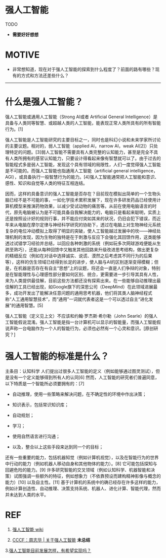 # 强人工智能

TODO

* **需要好好想想**



# MOTIVE

* 非常想知道，现在对于强人工智能的探索到什么程度了？前面的路有哪些？现有的方式和方法还差些什么？





* * *





# 什么是强人工智能？


强人工智能或通用人工智能（Strong AI或者 Artificial General Intelligence）是具备与人类同等智慧、或超越人类的人工智能，能表现正常人类所具有的所有智能行为。[1]

强人工智能是人工智能研究的主要目标之一，同时也是科幻小说和未来学家所讨论的主要议题。相对的，弱人工智能（applied AI，narrow AI，weak AI[2]）只处理特定的问题。[3]弱人工智能不需要具有人类完整的认知能力，甚至是完全不具有人类所拥有的感官认知能力，只要设计得看起来像有智慧就可以了。由于过去的智能程式多是弱人工智能，发现这个具有领域的局限性，人们一度觉得强人工智能是不可能的。而强人工智能也指通用人工智能（artificial general intelligence，AGI），或具备执行一般智慧行为的能力。[4]强人工智能通常把人工智能和意识、感性、知识和自觉等人类的特征互相连结。

因而，这样的具备意识的强人工智能是否存在？目前现在模拟出简单的一个生物头脑已经不是不可能的事，一如化学技术累积发展下，现在许多研发药品已经使用计算机模型来推演药物效果，以减少受试动物的痛苦等。从前在使用电脑语言的时代，原先电脑被认为是不可能具备自我解决能力的，电脑只是看起来聪明，实质上还是按照设计好的规则行事，并不能应付突如其来的状况，仍旧会犯下错误，而近年来从电脑在摩尔定律与神经科学研究的协助下，透过在电脑上对生物神经元系统复杂的电位冲动模拟上取得了明显的突破，使人工智能越过发展中的坎——神经处理机制的发现，因为生物的独特是在于刺激与反应下会强化其回馈作用，这类能够透过试错学习经验并总结，以回应各种刺激的系统（例如玩多次网球游戏便能从生疏至熟巧），还能从每种回馈中又触发其他回路来升级改进思考结构，做出更复杂的精细反应（例如在对话中选择诚实、说谎、漠然之后考虑其不同行为的后果等），这样的仿生领域已经得到长足的进步，使人脑与AI的区别逐渐变得模糊；但是，在机器是否存在有自主“思想”上的议题，将还会一直是人们争辩的对象，特别是在智能理性与心理感性部分要如何区别、统合，更需要进一步引导其具有人性，来为人类提供最佳解，目前这些方法都还没有探索出来。在一些能够自动推理出最佳解的工具已经出现，如Google旗下的深思公司（DeepMind）在此领域进展最多，成功开发出了能解决任意问题的通用思考机器，他们将其类人脑神经程式称“人工通用智慧技术”，而“通用”一词就代表者这是一个可以透过自主“进化发展”的通用智慧。[5]

强人工智能（定义见上文）不应该和约翰·罗杰斯·希尔勒（John Searle）的强人工智能假说混淆。强人工智能是指一台计算机可以显示的智能量，而强人工智能假说声称一台电脑作为一个人的智能行为，必须也必然有一个心灵和意识。[原创研究？]


# 强人工智能的标准是什么？


主条目：认知科学
人们提出过很多人工智能的定义（例如能够通过图灵测试），但是没有一个定义能够得到所有人的认同[6] 然而，人工智能的研究者们普遍同意，以下特质是一个智能所必须要拥有的：[7]




  * 自动推理，使用一些策略来解决问题，在不确定性的环境中作出决策；


  * 知识表示，包括常识知识库；


  * 自动规划；


  * 学习；


  * 使用自然语言进行沟通；


  * 以及，整合以上这些手段来达到同一个的目标；


还有一些重要的能力，包括机器知觉（例如计算机视觉），以及在智能行为的世界中行动的能力（例如机器人移动自身和其他物体的能力）。[8] 它可能包括探知与回避危险的能力。[9] 许多研究智能的交叉领域（例如认知科学、机器智能和决策）试图强调一些额外的特征，例如想象力（不依靠预设而建构精神影像与概念的能力）[10] 以及自主性。[11] 基于计算机的系统中的确已经存在许多这样的能力，例如计算创造性、自动推理、决策支持系统、机器人、进化计算、智能代理，然而并未达到人类的水平。










# REF

1. [强人工智能 wiki](https://zh.wikipedia.org/wiki/%E5%BC%B7%E4%BA%BA%E5%B7%A5%E6%99%BA%E6%85%A7)

2. [CCCF：周志华 | 关于强人工智能](https://www.leiphone.com/news/201801/i3y36GjA4SdwpGuC.html) **未总结**

3.[强人工智能目前发展怎样，有希望实现吗？](https://www.zhihu.com/question/50049187)
